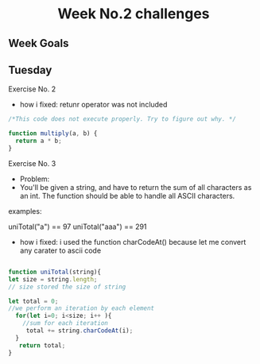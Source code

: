 <h1 align="center">Week No.2 challenges</h1>


<h2>Week Goals</h2>
<h2>Tuesday</h2>

Exercise No. 2
* how i fixed:  retunr operator was not included 

``` javascript
/*This code does not execute properly. Try to figure out why. */

function multiply(a, b) {
  return a * b;
}
 ```
Exercise No. 3

* Problem:
*  You'll be given a string, and have to return the sum of all 
characters as an int. The function should be able to handle all ASCII characters.

examples:

uniTotal("a") == 97 uniTotal("aaa") == 291
    

* how i fixed: i used the function charCodeAt() because let me convert any carater to ascii code

``` javasCript

function uniTotal(string){
let size = string.length;
// size stored the size of string

let total = 0;
//we perform an iteration by each element
  for(let i=0; i<size; i++ ){
    //sum for each iteration 
     total += string.charCodeAt(i);
  }
   return total; 
}
```



